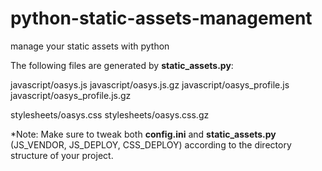 python-static-assets-management
===============================

manage your static assets with python

The following files are generated by **static_assets.py**:

javascript/oasys.js
javascript/oasys.js.gz
javascript/oasys_profile.js
javascript/oasys_profile.js.gz

stylesheets/oasys.css
stylesheets/oasys.css.gz

*Note:
Make sure to tweak both **config.ini** and **static_assets.py** (JS_VENDOR, JS_DEPLOY, CSS_DEPLOY)
according to the directory structure of your project.
